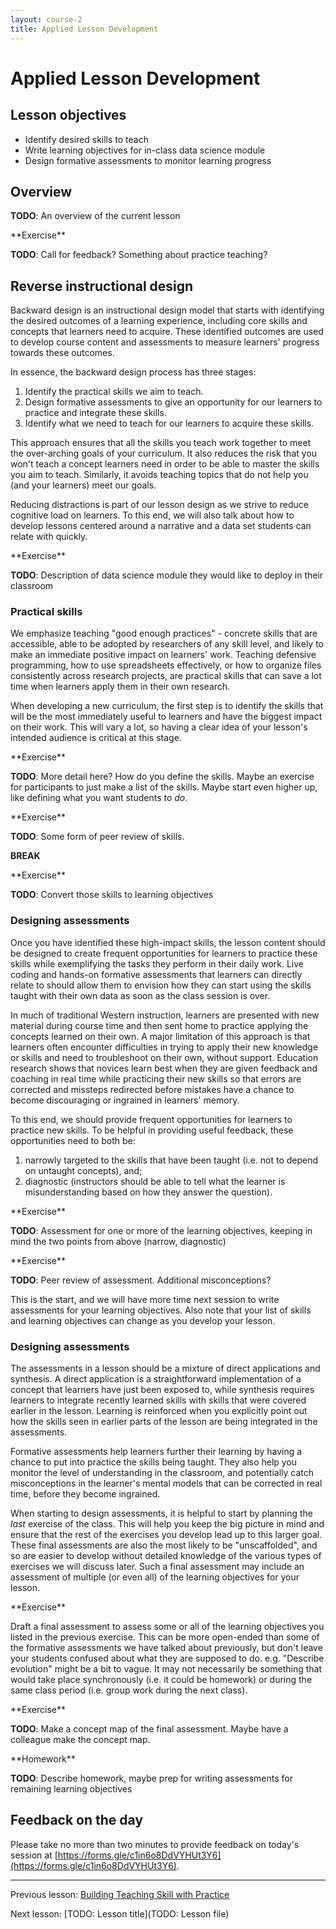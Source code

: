 ```yaml
---
layout: course-2
title: Applied Lesson Development
---
```


# Applied Lesson Development

## Lesson objectives

+ Identify desired skills to teach
+ Write learning objectives for in-class data science module
+ Design formative assessments to monitor learning progress

## Overview

**TODO**: An overview of the current lesson

<div class="exercise" markdown="1">
**Exercise**

**TODO**: Call for feedback? Something about practice teaching?
</div>

## Reverse instructional design

Backward design is an instructional design model that starts with identifying 
the desired outcomes of a learning experience, including core skills and 
concepts that learners need to acquire. These identified outcomes are used to 
develop course content and assessments to measure learners' progress towards 
these outcomes.

In essence, the backward design process has three stages:

1. Identify the practical skills we aim to teach.
2. Design formative assessments to give an opportunity for our learners to 
practice and integrate these skills.
3. Identify what we need to teach for our learners to acquire these skills.

This approach ensures that all the skills you teach work together to meet the 
over-arching goals of your curriculum. It also reduces the risk that you won't 
teach a concept learners need in order to be able to master the skills you aim 
to teach. Similarly, it avoids teaching topics that do not help you (and your 
learners) meet our goals.

Reducing distractions is part of our lesson design as we strive to reduce 
cognitive load on learners. To this end, we will also talk about how to develop 
lessons centered around a narrative and a data set students can relate with 
quickly.

<div class="exercise" markdown="1">
**Exercise**

**TODO**: Description of data science module they would like to deploy in their 
classroom
</div>

### Practical skills

We emphasize teaching "good enough practices" - concrete skills that are 
accessible, able to be adopted by researchers of any skill level, and likely to 
make an immediate positive impact on learners' work. Teaching defensive 
programming, how to use spreadsheets effectively, or how to organize files 
consistently across research projects, are practical skills that can save a lot 
time when learners apply them in their own research.

When developing a new curriculum, the first step is to identify the skills that 
will be the most immediately useful to learners and have the biggest impact on 
their work. This will vary a lot, so having a clear idea of your lesson's 
intended audience is critical at this stage.

<div class="exercise" markdown="1">
**Exercise**

**TODO**: More detail here? How do you define the skills. Maybe an exercise for 
participants to just make a list of the skills. Maybe start even higher up, 
like defining what you want students to _do_.
</div>

<div class="exercise" markdown="1">
**Exercise**

**TODO**: Some form of peer review of skills.
</div>

**BREAK**

<div class="exercise" markdown="1">
**Exercise**

**TODO**: Convert those skills to learning objectives
</div>


### Designing assessments

Once you have identified these high-impact skills, the lesson content should be 
designed to create frequent opportunities for learners to practice these skills 
while exemplifying the tasks they perform in their daily work. Live coding and 
hands-on formative assessments that learners can directly relate to should 
allow them to envision how they can start using the skills taught with their 
own data as soon as the class session is over.

In much of traditional Western instruction, learners are presented with new 
material during course time and then sent home to practice applying the 
concepts learned on their own. A major limitation of this approach is that 
learners often encounter difficulties in trying to apply their new knowledge or 
skills and need to troubleshoot on their own, without support. Education 
research shows that novices learn best when they are given feedback and 
coaching in real time while practicing their new skills so that errors are 
corrected and missteps redirected before mistakes have a chance to become 
discouraging or ingrained in learners' memory.

To this end, we should provide frequent opportunities for learners to practice 
new skills. To be helpful in providing useful feedback, these opportunities 
need to both be:

1. narrowly targeted to the skills that have been taught (i.e. not to depend on 
untaught concepts), and;
2. diagnostic (instructors should be able to tell what the learner is 
misunderstanding based on how they answer the question).

<div class="exercise" markdown="1">
**Exercise**

**TODO**: Assessment for one or more of the learning objectives, keeping in 
mind the two points from above (narrow, diagnostic)
</div>

<div class="exercise" markdown="1">
**Exercise**

**TODO**: Peer review of assessment. Additional misconceptions? 
</div>

This is the start, and we will have more time next session to write assessments
for your learning objectives. Also note that your list of skills and learning 
objectives can change as you develop your lesson.

### Designing assessments
The assessments in a lesson should be a mixture of direct applications and 
synthesis. A direct application is a straightforward implementation of a 
concept that learners have just been exposed to, while synthesis requires 
learners to integrate recently learned skills with skills that were covered 
earlier in the lesson. Learning is reinforced when you explicitly point out how 
the skills seen in earlier parts of the lesson are being integrated in the 
assessments.

Formative assessments help learners further their learning by having a chance 
to put into practice the skills being taught. They also help you monitor the 
level of understanding in the classroom, and potentially catch misconceptions 
in the learner's mental models that can be corrected in real time, before they 
become ingrained.

When starting to design assessments, it is helpful to start by planning the 
_last_ exercise of the class. This will help you keep the big picture in mind 
and ensure that the rest of the exercises you develop lead up to this 
larger goal. These final assessments are also the most likely to be 
"unscaffolded", and so are easier to develop without detailed knowledge of the 
various types of exercises we will discuss later. Such a final assessment may 
include an assessment of multiple (or even all) of the learning objectives for 
your lesson.

<div class="exercise" markdown="1">
**Exercise**

Draft a final assessment to assess some or all of the learning objectives you 
listed in the previous exercise. This can be more open-ended than some of the 
formative assessments we have talked about previously, but don't leave your 
students confused about what they are supposed to do. e.g. "Describe evolution" 
might be a bit to vague. It may not necessarily be something that would take 
place synchronously (i.e. it could be homework) or during the same class period
(i.e. group work during the next class).
</div>

<div class="exercise" markdown="1">
**Exercise**

**TODO**: Make a concept map of the final assessment. Maybe have a colleague 
make the concept map.
</div>



<div class="exercise" markdown="1">
**Homework**

**TODO**: Describe homework, maybe prep for writing assessments for remaining 
learning objectives
</div>

## Feedback on the day

Please take no more than two minutes to provide feedback on today's session at 
[https://forms.gle/c1in6o8DdVYHUt3Y6](https://forms.gle/c1in6o8DdVYHUt3Y6).

***

Previous lesson: [Building Teaching Skill with Practice](3-3-practice.md)

Next lesson: [TODO: Lesson title](TODO: Lesson file)
